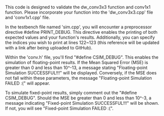 This code is designed to validate the dw_conv3x3 function and conv1x1 function. Please incorporate your function into the 'dw_conv3x3.cpp' file and 'conv1x1.cpp' file.

In the testbench file named 'sim.cpp', you will encounter a preprocessor directive #define PRINT_DEBUG. This directive enables the printing of both expected values and your function's results. Additionally, you can specify the indices you wish to print at lines 122~123 (this reference will be updated with a link after being uploaded to GitHub).

Within the 'conv.h' file, you'll find "#define CSIM_DEBUG". This enables the simulation of floating-point results. If the Mean Squared Error (MSE) is greater than 0 and less than 10^-13, a message stating "Floating-point Simulation SUCCESSFUL!!!" will be displayed. Conversely, if the MSE does not fall within these parameters, the message "Floating-point Simulation FAILED :(" will appear.

To simulate fixed-point results, simply comment out the "#define CSIM_DEBUG". Should the MSE be greater than 0 and less than 10^-3, a message indicating "Fixed-point Simulation SUCCESSFUL!!!" will be shown. If not, you will see "Fixed-point Simulation FAILED :(".
